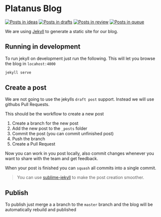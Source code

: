 # Platanus Blog

[![Posts in ideas][ideas]][waffle]
[![Posts in drafts][drafts]][waffle]
[![Posts in review][in-review]][waffle]
[![Posts in queue][queue]][waffle]

[waffle]: http://waffle.io/platanus/blog
[ideas]: https://badge.waffle.io/platanus/blog.svg?label=ideas&title=ideas
[drafts]: https://badge.waffle.io/platanus/blog.svg?label=drafts&title=drafts
[in-review]: https://badge.waffle.io/platanus/blog.svg?label=in-review&title=in-review
[queue]: https://badge.waffle.io/platanus/blog.svg?label=queue&title=queue

We are using [Jekyll][1] to generate a static site for our blog.

## Running in development

To run jekyll on development just run the following. This will let you browse the blog in `locahost:4000`

```bash
jekyll serve
```

## Create a post

We are not going to use the jekylls `draft post` support. Instead we will use githubs Pull Requests. 

This should be the workflow to create a new post

1. Create a branch for the new post
1. Add the new post to the `_posts` folder
1. Commit the post (you can commit unfinished post)
1. Push the branch
1. Create a Pull Request

Now you can work in you post locally, also commit changes whenever you want to share with the team and get feedback.

When your post is finished you can `squash` all commits into a single commit.

> You can use [sublime-jekyll][2] to make the post creation smoother.  

## Publish

To publish just merge a a branch to the `master` branch and the blog will be automatically rebuild and published

[1]: http://jekyllrb.com
[2]: https://github.com/23maverick23/sublime-jekyll
